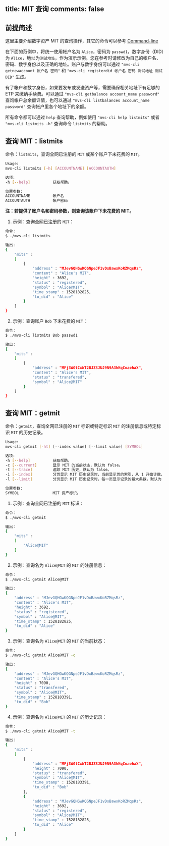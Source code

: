 title: MIT 查询
comments: false
---

## 前提简述
这里主要介绍数字资产 MIT 的查询操作，其它的命令可以参考 [Command-line](/zh-cn/docs/command-line.html)

在下面的范例中，将统一使用帐户名为 `Alice`，密码为 `passwd1`，数字身份（DID）为 `Alice`，地址为`测试地址`，作为演示示例。您在参考时请修改为自己的帐户名、密码、数字身份以及正确的地址。账户与数字身份可以通过 `"mvs-cli getnewaccount 帐户名 密码"` 和 `"mvs-cli registerdid 帐户名 密码 测试地址 测试DID"` 生成。

有了帐户和数字身份，如果要发布或发送资产等，需要确保相关地址下有足够的 ETP 来缴纳手续费。可以通过 `"mvs-cli getbalance account_name password"` 查询帐户总余额详情，也可以通过 `"mvs-cli listbalances account_name password"` 查询帐户里各个地址下的余额。

所有命令都可以通过 `help` 查询帮助，例如使用 `"mvs-cli help listmits"` 或者 `"mvs-cli listmits -h"` 查询命令 `listmits` 的帮助。

## 查询 MIT：listmits
命令：`listmits`，查询全网已注册的 `MIT` 或某个账户下未花费的 `MIT`。
```bash
Usage:
mvs-cli listmits [-h] [ACCOUNTNAME] [ACCOUNTAUTH]   

选项:
-h [--help]          获取帮助。

位置参数:
ACCOUNTNAME          帐户名
ACCOUNTAUTH          帐户密码
```
**注：若提供了账户名和密码参数，则查询该账户下未花费的 MIT。**

1. 示例：查询全网已注册的 `MIT`：
```bash
命令：
$ ./mvs-cli listmits

输出：
{
	"mits" : 
	[
		{
			"address" : "MJevGQHGwKQGNpeJF1vDxBawxKoRZMqsRz",
			"content" : "Alice's MIT",
			"height" : 3692,
			"status" : "registered",
			"symbol" : "Alice@MIT",
			"time_stamp" : 1528182825,
			"to_did" : "Alice"
		}
	]
}
```

2. 示例：查询账户 `Bob` 下未花费的 `MIT`：
```bash
命令：
$ ./mvs-cli listmits Bob passwd1

输出：
{
	"mits" : 
	[
		{
			"address" : "MFj3WGtCxWT2BJZSJUJ9N9A3hKqCoaehaX",
			"content" : "Alice's MIT",
			"status" : "transfered",
			"symbol" : "Alice@MIT"
		}
	]
}
```


## 查询 MIT：getmit
命令：`getmit`，查询全网已注册的 `MIT` 标识或特定标识 `MIT` 的注册信息或特定标识 `MIT` 的历史记录。
```bash
Usage:
mvs-cli getmit [-ht] [--index value] [--limit value] [SYMBOL]   

选项:
-h [--help]          获取帮助。
-c [--current] 		 显示 MIT 的当前状态，默认为 false。
-t [--trace]         追踪 MIT 历史，默认为 false。
-i [--index]         分页显示 MIT 历史记录时，当前显示页的索引，从 1 开始计数，默认为 1。
-l [--limit]         分页显示 MIT 历史记录时，每一页显示记录的最大条数，默认为 100。

位置参数:
SYMBOL               MIT 资产标识。
```

1. 示例：查询全网已注册的 `MIT` 标识：
```bash
命令：
$ ./mvs-cli getmit

输出：
{
	"mits" : 
	[
		"Alice@MIT"
	]
}
```

2. 示例：查询名为 `Alice@MIT` 的 `MIT` 的注册信息：
```bash
命令：
$ ./mvs-cli getmit Alice@MIT

输出：
{
	"address" : "MJevGQHGwKQGNpeJF1vDxBawxKoRZMqsRz",
	"content" : "Alice's MIT",
	"height" : 3692,
	"status" : "registered",
	"symbol" : "Alice@MIT",
	"time_stamp" : 1528182825,
	"to_did" : "Alice"
}
```

3. 示例：查询名为 `Alice@MIT` 的 `MIT` 的当前状态：
```bash
命令：
$ ./mvs-cli getmit Alice@MIT -c

输出：
{
	"address" : "MJevGQHGwKQGNpeJF1vDxBawxKoRZMqsRz",
	"content" : "Alice's MIT",
	"height" : 7090,
	"status" : "transfered",
	"symbol" : "Alice@MIT",
	"time_stamp" : 1528183391,
	"to_did" : "Bob"
}
```

4. 示例：查询名为 `Alice@MIT` 的 `MIT` 的历史记录：
```bash
命令：
$ ./mvs-cli getmit Alice@MIT -t

输出：
{
	"mits" : 
	[
		{
			"address" : "MFj3WGtCxWT2BJZSJUJ9N9A3hKqCoaehaX",
			"height" : 7090,
			"status" : "transfered",
			"symbol" : "Alice@MIT",
			"time_stamp" : 1528183391,
			"to_did" : "Bob"
		},
		{
			"address" : "MJevGQHGwKQGNpeJF1vDxBawxKoRZMqsRz",
			"height" : 3692,
			"status" : "registered",
			"symbol" : "Alice@MIT",
			"time_stamp" : 1528182825,
			"to_did" : "Alice"
		}
	]
}
```
